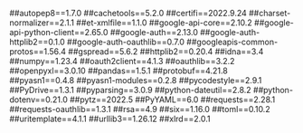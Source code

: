 ##autopep8==1.7.0
##cachetools==5.2.0
##certifi==2022.9.24
##charset-normalizer==2.1.1
##et-xmlfile==1.1.0
##google-api-core==2.10.2
##google-api-python-client==2.65.0
##google-auth==2.13.0
##google-auth-httplib2==0.1.0
##google-auth-oauthlib==0.7.0
##googleapis-common-protos==1.56.4
##gspread==5.6.2
##httplib2==0.20.4
##idna==3.4
##numpy==1.23.4
##oauth2client==4.1.3
##oauthlib==3.2.2
##openpyxl==3.0.10
##pandas==1.5.1
##protobuf==4.21.8
##pyasn1==0.4.8
##pyasn1-modules==0.2.8
##pycodestyle==2.9.1
##PyDrive==1.3.1
##pyparsing==3.0.9
##python-dateutil==2.8.2
##python-dotenv==0.21.0
##pytz==2022.5
##PyYAML==6.0
##requests==2.28.1
##requests-oauthlib==1.3.1
##rsa==4.9
##six==1.16.0
##toml==0.10.2
##uritemplate==4.1.1
##urllib3==1.26.12
##xlrd==2.0.1
